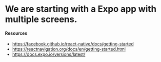 # We are starting with a Expo app with multiple screens.

#### Resources
- https://facebook.github.io/react-native/docs/getting-started
- https://reactnavigation.org/docs/en/getting-started.html
- https://docs.expo.io/versions/latest/

